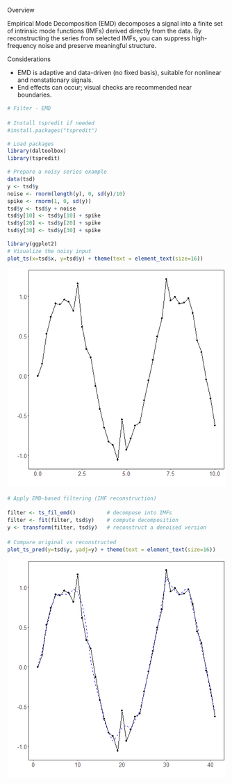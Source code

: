 Overview

Empirical Mode Decomposition (EMD) decomposes a signal into a finite set of intrinsic mode functions (IMFs) derived directly from the data. By reconstructing the series from selected IMFs, you can suppress high-frequency noise and preserve meaningful structure.

Considerations
- EMD is adaptive and data-driven (no fixed basis), suitable for nonlinear and nonstationary signals.
- End effects can occur; visual checks are recommended near boundaries.


``` r
# Filter - EMD

# Install tspredit if needed
#install.packages("tspredit")
```


``` r
# Load packages
library(daltoolbox)
library(tspredit) 
```



``` r
# Prepare a noisy series example
data(tsd)
y <- tsd$y
noise <- rnorm(length(y), 0, sd(y)/10)
spike <- rnorm(1, 0, sd(y))
tsd$y <- tsd$y + noise
tsd$y[10] <- tsd$y[10] + spike
tsd$y[20] <- tsd$y[20] + spike
tsd$y[30] <- tsd$y[30] + spike
```


``` r
library(ggplot2)
# Visualize the noisy input
plot_ts(x=tsd$x, y=tsd$y) + theme(text = element_text(size=16))
```

![plot of chunk unnamed-chunk-4](fig/ts_fil_emd/unnamed-chunk-4-1.png)


``` r
# Apply EMD-based filtering (IMF reconstruction)

filter <- ts_fil_emd()          # decompose into IMFs
filter <- fit(filter, tsd$y)    # compute decomposition
y <- transform(filter, tsd$y)   # reconstruct a denoised version

# Compare original vs reconstructed
plot_ts_pred(y=tsd$y, yadj=y) + theme(text = element_text(size=16))
```

![plot of chunk unnamed-chunk-5](fig/ts_fil_emd/unnamed-chunk-5-1.png)

